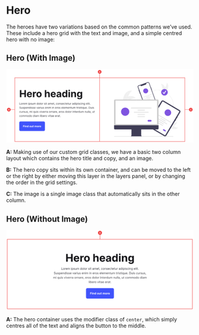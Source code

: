 # Hero

The heroes have two variations based on the common patterns we’ve used. These include a hero grid with the text and image, and a simple centred hero with no image:

## Hero (With Image)

![hero-1.png](anatomy/3-hero/hero-1.png)

**A:** Making use of our custom grid classes, we have a basic two column layout which contains the hero title and copy, and an image.

**B:** The hero copy sits within its own container, and can be moved to the left or the right by either moving this layer in the layers panel, or by changing the order in the grid settings.

**C:** The image is a single image class that automatically sits in the other column.

## Hero (Without Image)

![hero-2.png](anatomy/3-hero/hero-2.png)

**A:** The hero container uses the modifier class of `center`, which simply centres all of the text and aligns the button to the middle.
